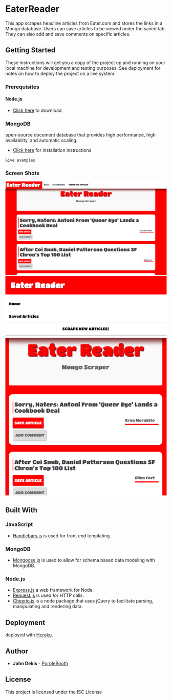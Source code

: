 # EaterReader

This app scrapes headline articles from Eater.com and stores the links in a Mongo database. Users can save articles to be viewed under the saved tab. They can also add and save comments on specific articles.

## Getting Started

These instructions will get you a copy of the project up and running on your local machine for development and testing purposes. See deployment for notes on how to deploy the project on a live system.

### Prerequisites

#### Node.js 

- [Click here](https://nodejs.org/en/download/) to download

### MongoDB

open-source document database that provides high performance, high availability, and automatic scaling.
 
 - [Click here](https://docs.mongodb.com/manual/installation/) for installation instructions

```
Give examples
```

### Screen Shots
![large](./images/eater-reader.png)
![slim](./images/eater-reader-slim.png)





## Built With

### JavaScript

- [Handlebars.js](https://handlebarsjs.com/) is used for front end templating.

### MongoDB

- [Mongoose.js](http://mongoosejs.com/) is used to allow for schema based data modeling with MongoDB.


### Node.js
- [Express.js](http://expressjs.com/) a web framework for Node.
- [Request.js](https://www.npmjs.com/package/request) is used for HTTP calls.
- [Cheerio.js](https://www.npmjs.com/package/cheerio) is a node package that uses jQuery to facilitate parsing, manipulating and       rendering data.

## Deployment
 deployed with [Heroku](https://www.heroku.com/).


## Author

* **John Dekis**  - [PurpleBooth](https://github.com/johndekis)

## License

This project is licensed under the ISC License



